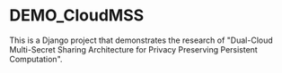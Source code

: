 # DEMO_CloudMSS
This is a Django project that demonstrates the research of "Dual-Cloud Multi-Secret Sharing Architecture for Privacy Preserving Persistent Computation".
